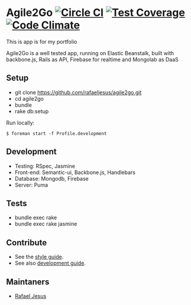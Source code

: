 Agile2Go [![Circle CI](https://circleci.com/gh/rafaeljesus/agile2go.svg?style=svg)](https://circleci.com/gh/rafaeljesus/agile2go) [![Test Coverage](https://codeclimate.com/github/rafaeljesus/agile2go/badges/coverage.svg)](https://codeclimate.com/github/rafaeljesus/agile2go) [![Code Climate](https://codeclimate.com/github/rafaeljesus/agile2go/badges/gpa.svg)](https://codeclimate.com/github/rafaeljesus/agile2go)
===============

This is app is for my portfolio

Agile2Go is a well tested app, running on Elastic Beanstalk, built with backbone.js, Rails as API, Firebase for realtime and Mongolab as DaaS

Setup
-----

* git clone https://github.com/rafaeljesus/agile2go.git
* cd agile2go
* bundle
* rake db:setup

Run locally:

```
$ foreman start -f Profile.development
```

Development
-----------

* Testing: RSpec, Jasmine
* Front-end: Semantic-ui, Backbone.js, Handlebars
* Database: Mongodb, Firebase
* Server: Puma

Tests
------
* bundle exec rake
* bundle exec rake jasmine

Contribute
----------

* See the [style guide](https://github.com/copycopter/style-guide).
* See also [development guide](https://github.com/thoughtbot/guides).

Maintaners
----------

* [Rafael Jesus](https://github.com/rafaeljesus)
